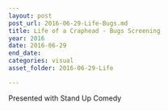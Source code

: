 ```yaml
---
layout: post
post_url: 2016-06-29-Life-Bugs.md
title: Life of a Craphead - Bugs Screening
year: 2016
date: 2016-06-29
end_date: 
categories: visual
asset_folder: 2016-06-29-Life

---
```

Presented with Stand Up Comedy